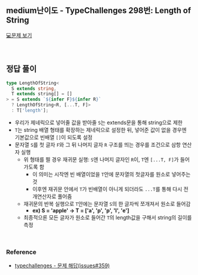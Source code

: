 ## medium난이도 - TypeChallenges 298번: Length of String

[💻문제 보기](https://www.typescriptlang.org/play?#code/PQKgUABBBMCcAcEC0EAyBTAdgcwC4AsIB7AMwgGVcAnASx0mSSeYYCMBPCABRuwgDEAhjggAKAALYkABwA2w9AEoIAYkAvPYFbF1bnQBbOYJ1JZNHVUGywDFTYiAJycAc3VagADSrRwrZWPPheAMmcAf9ohATebARPHADVXAFKaIB0AE8cAX0YhAGs7ABkXAF-bADXGIQA46wBdxwB9OiEAbWojADkHAFLGAOmcIAD4IAHFTAAkAV1ZABdHAHEGINUAGOoAuCHxcXGkAZ0HgYFwJgGN8KoArCaqiKmxgOHhgAGsiMBBgK1AIAH1Lq+uriEAb0f7OiEAVecAdlohAUPHAUg6Lm7-ziDHKy4djSdBoHwEADyJHcdGwAB5yBB0AAPHSYAAmEwgE2o8IaAF4IMJ2KcQL9-tcIIAZRcAJUOADqWIIAAebydMpVMugJONH0G1wEBBYIgAG8IABRACObQsABoJaiwfMBQBfCAkKhEXQQADk4iF6CQiws3hw6AmwDauBosgmOuBoPB80EE3NEGJAG0GOLFehlQipTLZAiMDhobD8TgETqdXV5QAGOpx72+-2BiwhyH4GFwqM6vZtXQ0A6x+UANiTspTStwAelGdDvhzkcROqo6DoglLEAArJXq37a+ng43w7nW+QiG0sQBCCVtaT4IiYGiF7sARgryYAuuSOZyIIATpsAMuMQQAXTYARmv3VO5YFADAagFQJwCvTRBAK81gAJxiJDEZjSbTWYFiWVZ1k2bYEGAYQJgAd3QKh9kOKAn1fAZhlGcYphmOZFhWNYNi2HZgAmIhZCtGhlwmB8j0AD07YkAHAnABOWtC-0wwCcJA-CEKOE4gA)

<br/>

## 정답 풀이

```ts
type LengthOfString<
  S extends string,
  T extends string[] = []
> = S extends `${infer F}${infer R}`
  ? LengthOfString<R, [...T, F]>
  : T['length'];
```

- 우리가 제네릭으로 넣어줄 값을 받아줄 `S`는 extends문을 통해 string으로 제한
- `T`는 string 배열 형태를 확장하는 제네릭으로 설정한 뒤, 넣어준 값이 없을 경우엔 기본값으로 빈배열 `[]`이 되도록 설정
- 문자열 `S`를 첫 글자 `F`와 그 뒤 나머지 글자 `R` 구조를 띄는 경우를 조건으로 삼항 연산자 실행
  - 위 형태를 띌 경우 재귀문 실행: `S`엔 나머지 글자인 `R`이, `T`엔 `[...T, F]`가 들어가도록 함
    - 이 의미는 시작엔 빈 배열이었을 `T`안에 문자열의 첫글자를 원소로 넣어주는 것
    - 이후엔 재귀문 안에서 `T`가 빈배열이 아니게 되더라도 `...T`를 통해 다시 전개연산자로 풀어줌
  - 재귀문의 반복 실행으로 `T`안에는 문자열 `S`의 한 글자씩 쪼개져서 원소로 들어감
    - **ex) S = 'apple' -> T = ['a', 'p', 'p', 'l', 'e']**
  - 최종적으론 모든 글자가 원소로 들어간 `T`의 length값을 구해서 string의 길이를 측정

<br/>

### Reference

- [typechallenges - 문제 해답(issues#359)](https://github.com/type-challenges/type-challenges/issues/359)
